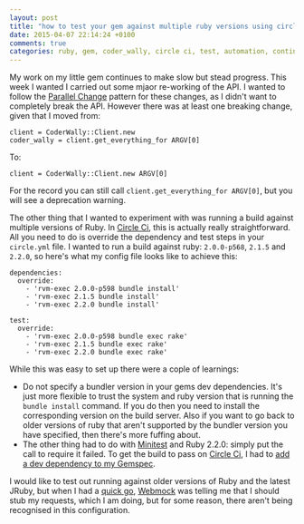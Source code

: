 ```yaml
---
layout: post
title: "how to test your gem against multiple ruby versions using circle ci"
date: 2015-04-07 22:14:24 +0100
comments: true
categories: ruby, gem, coder_wally, circle ci, test, automation, continuous delivery
---
```

My work on my little gem continues to make slow but stead progress. This week I wanted I carried out some mjaor re-working of the API. I wanted to follow the [Parallel Change](http://www.tcias.co.uk/blog/2014/07/20/design-pattern-parallel-change/) pattern for these changes, as I didn't want to completely break the API. However there was at least one breaking change, given that I moved from:

```
client = CoderWally::Client.new
coder_wally = client.get_everything_for ARGV[0]
```

To:

```client = CoderWally::Client.new ARGV[0]```

For the record you can still call `client.get_everything_for ARGV[0]`, but you will see a deprecation warning.

The other thing that I wanted to experiment with was running a build against multiple versions of Ruby. In [Circle Ci](https://circleci.com/), this is actually really straightforward. All you need to do is override the dependency and test steps in your `circle.yml` file. I wanted to run a build against ruby: `2.0.0-p568`, `2.1.5` and `2.2.0`, so here's what my config file looks like to achieve this:

```
dependencies:
  override:
    - 'rvm-exec 2.0.0-p598 bundle install'
    - 'rvm-exec 2.1.5 bundle install'
    - 'rvm-exec 2.2.0 bundle install'

test:
  override:
    - 'rvm-exec 2.0.0-p598 bundle exec rake'
    - 'rvm-exec 2.1.5 bundle exec rake'
    - 'rvm-exec 2.2.0 bundle exec rake'
```

While this was easy to set up there were a cople of learnings:

* Do not specify a bundler version in your gems dev dependencies. It's just more flexible to trust the system and ruby version that is running the `bundle install` command. If you do then you need to install the corresponding version on the build server. Also if you want to go back to older versions of ruby that aren't supported by the bundler version you have specified, then there's more fuffing about.
* The other thing had to do with [Minitest](https://github.com/seattlerb/minitest) and Ruby 2.2.0: simply put the call to require it failed. To get the build to pass on [Circle Ci](https://circleci.com/), I had to [add a dev dependency to my Gemspec](https://github.com/gregstewart/coder_wally/blob/master/coder_wally.gemspec).

I would like to test out running against older versions of Ruby and the latest JRuby, but when I had a [quick go](https://circleci.com/gh/gregstewart/coder_wally/35), [Webmock](https://github.com/bblimke/webmock) was telling me that I should stub my requests, which I am doing, but for some reason, there aren't being recognised in this configuration. 

 